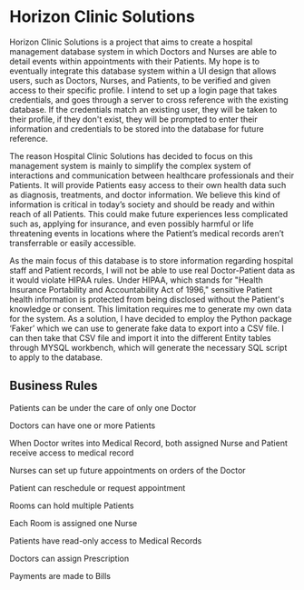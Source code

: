 # Horizon Clinic Solutions

Horizon Clinic Solutions is a project that aims to create a hospital management database system in which Doctors and Nurses are able to detail events within appointments with their Patients. My hope is to eventually integrate this database system within a UI design that allows users, such as Doctors, Nurses, and Patients, to be verified and given access to their specific profile. I intend to set up a login page that takes credentials, and goes through a server to cross reference with the existing database. If the credentials match an existing user, they will be taken to their profile, if they don't exist, they will be prompted to enter their information and credentials to be stored into the database for future reference.

The reason Hospital Clinic Solutions has decided to focus on this management system is mainly to simplify the complex system of interactions and communication between healthcare professionals and their Patients. It will provide Patients easy access to their own health data such as diagnosis, treatments, and doctor information. We believe this kind of information is critical in today’s society and should be ready and within reach of all Patients. This could make future experiences less complicated such as, applying for insurance, and even possibly harmful or life threatening events in locations where the Patient’s medical records aren’t transferrable or easily accessible.

As the main focus of this database is to store information regarding hospital staff and Patient records, I will not be able to use real Doctor-Patient data as it would violate HIPAA rules. Under HIPAA, which stands for "Health Insurance Portability and Accountability Act of 1996," sensitive Patient health information is protected from being disclosed without the Patient's knowledge or consent. This limitation requires me to generate my own data  for the system. As a solution, I have decided to employ the Python package ‘Faker’ which we can use to generate fake data to export into a CSV file. I can then take that CSV file and import it into the different Entity tables through MYSQL workbench, which will generate the necessary SQL script to apply to the database.

## Business Rules


Patients can be under the care of only one Doctor

Doctors can have one or more Patients

When Doctor writes into Medical Record, both assigned Nurse and Patient receive access to medical record

Nurses can set up future appointments on orders of the Doctor

Patient can reschedule or request appointment

Rooms can hold multiple Patients

Each Room is assigned one Nurse

Patients have read-only access to Medical Records

Doctors can assign Prescription

Payments are made to Bills
